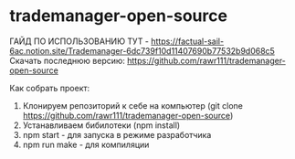 # trademanager-open-source

ГАЙД ПО ИСПОЛЬЗОВАНИЮ ТУТ - https://factual-sail-6ac.notion.site/Trademanager-6dc739f10d11407690b77532b9d068c5
Скачать последнюю версию: https://github.com/rawr111/trademanager-open-source

Как собрать проект:
1. Клонируем репозиторий к себе на компьютер (git clone https://github.com/rawr111/trademanager-open-source)
2. Устанавливаем бибилотеки (npm install)
3. npm start - для запуска в режиме разработчика
4. npm run make - для компиляции
